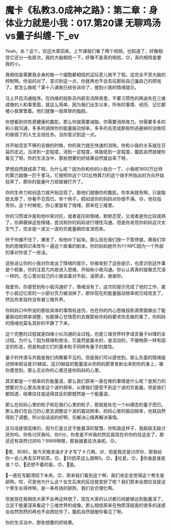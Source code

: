 # 魔卡《私教3.0成神之路》：第二章：身体业力就是小我：017.第20课 无聊鸡汤vs量子纠缠-下_ev

Yeah。あ？这个。欢迎大家回来。上节课我们看了两个视频，也知道了，好像相信它还分一些层次。我的大脑相信一下，好像不是真的相信。😊，真的相信是要我的小。

我相信是需要我全身的每一个细胞都相信的这玩意儿做不了假。这完全不受大脑的控制啊。你说的对了，意识到这一点，你就再也不会去玩那些自己骗自己的把戏了。那怎么做呢？第十八课我已经告诉你了，接到小我的情绪提示。

马上开启沟通程序。在四维的投影员内部去消除夜里。不要习惯性的再迷失在三维成像的人和事里面，就这么简单。因为我们出生以来，所有的事情、经历、记忆都被小我掌管着。他们就像一层厚厚的脂肪。

你想看到你性感健康的腹肌，那么你就需要减脂，你需要消除夜力，你需要多多的和小我沟通，多多的调频你的能量振动频率，多多的去完成那些你逃避掉的没做完的做错了的人生主线任务。当你意识到这一点。

并开始坚定不移的去做的时候，你的夜力就在快速的消除。你和小我的关系就在日益的走近。当进到一定程度，消到一定程度，体脂低到一定程度，腹肌自然就被你看见了呀。你的生活当中，那些想要的好结果自然就出来了呀。

梦想自然就成真了呀。为什么呢？因为你和你的小我合一了，小我呢1600万比特的算力就像一匹千里马。它按照你这个120比特算力的这个骑手所指出的方向开始狂奔了。那你的能量叶力锁就被打开了。

你的生命力和创造力就开始显现了。那他们就像你的腹肌，你本来就有啊，只是脂肪太厚了，你看不见而已。举个例子。假如说你的妈妈对你很不满。😡，他在指责你。这个时候呢，你心里面有了情绪，原来在三维里。

你的习惯或许是和他吵架对抗，或者是压抑情绪，默默忍受，又或者是你比较成熟了，你屏蔽掉这些情绪，尝试和你的妈妈进行理性沟通。但是你发现你妈妈这次太生气了，完全是一波又一波的负能量朝你宣泄而来。

终于你绷不住了，爆发了，和他吵了起来。那么现在我们按一下暂停键。用我们学到的思维知识来改写一遍这个故事的剧本。你的妈妈她作为1个NPC因为一个外部的事对你说了一些话。

这些话让你的小我对你发出了情绪的提示，你接收到了这些提示，也意识到这件事是个假象，你的注意力内收进入思维，开始和小我沟通。你认认真真的就像念咒语一样的，在心里对自己的小我说着对不起，请原谅，谢谢你。

我爱你。你感受到和小我沟通好了，情绪没有了。这次的提示完成了他的工作，属于小我记忆库的一小部分页力被消掉了。那你现在的能量振动频率呢已经改变了，然后你发现你没有被三维外界。

你妈妈口中所说的那些具体的事情给迷住。也在你的内心思维投影源里面做出了能量振动的频率调整，也能够心甘情愿的去做那些你妈妈要求你去做的事了。你妈妈的情绪也莫名其妙的平静了下来。

这个完整的过程就是四维小伙沟通的全过程。也是三维世界科学语言量子纠缠的全过程。为什么？因为情绪和想法，它虽然是属水的，是流动的，不像物质一样有固定的形态，但是构成它们的基本粒子同样有量子的属性。

量子的传递与共振是我们肉眼看不见的。但是我们可以感觉到。那么负面的情绪振动频率假设是20赫兹，这20赫兹的能量波从你妈妈那里发射出来到你的身上，被你感觉到。那么无论你的心里还是你妈妈的心里。

其实都是一个频率的负能量波。那么我们原来一直在做的事情是什么呢？是努力的想要对方心里去改变这个波的频率，以便我们感受不到这个波的负能量。但是我们都知道，结果往往是适得其反的那既然是一个能量波。

那么在妈妈心里的粒子和在我们心里的粒子，那就是处在一个纠缠态的量子而已。那么我们在自己的心里去调整这个波的震动频率，妈妈心里的振动频率，也就自然得到了调整。所以俗话说的好啊，先解决心情再解决事情。

这句话是很高维的，因为它是立足于能量深的智慧。你知道这样子，我超级无敌讨厌你吗，你有讨厌我吗，你0分，你老是不听我的然后我现在听你的往这走了，那还还有突然讨厌吗？9999啊嗯，那我接着往洗澡呢。😊。

🎼嗯，8080，我今天晚洗澡才才才写了十几啊。对，但是我还是讨厌你，那我给你一会儿再去买杯奶茶。😊，🎼50奶茶这么值啊0。😊，🎼吃爱。😊，🎼你谁是谁是谁？😊，🎼还想不着的是。😊，🎼是。

🎼一直在写翻清阳下未央。😊，原来我们看到这个啊，我们肯定会觉得这个男生是舔狗。哎，可是他为什么这个女生后来的反应就变好了呢？我们原来会想应该是这个男生长得帅啊，是一条有钱的舔狗，我们会合理化啊。

但是现在我相信大家不会再这样想了，现在大家的认识都已经能够达到能量深了，立足于能量深来看这个三维世界的成像。那么相信原来在物质深层面的很多的迷惑会自然而然的再也不会困扰你了。腹肌自然就被你看见了呀。

你的生活当中，那些想要的好结果。